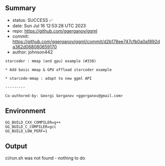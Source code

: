 ## Summary

- status: SUCCESS ✅
- date:   Sun Jul 16 12:53:28 UTC 2023
- repo:   https://github.com/ggerganov/ggml
- commit: https://github.com/ggerganov/ggml/commit/d2b178ee747cfb0a0a1892da362d068080659170
- author: johnson442
```
starcoder : mmap (and gpu) example (#338)

* Add basic mmap & GPU offload starcoder example

* starcode-mmap : adapt to new ggml API

---------

Co-authored-by: Georgi Gerganov <ggerganov@gmail.com>
```

## Environment

```
GG_BUILD_CXX_COMPILER=g++
GG_BUILD_C_COMPILER=gcc
GG_BUILD_LOW_PERF=1
```

## Output

ci/run.sh was not found - nothing to do
